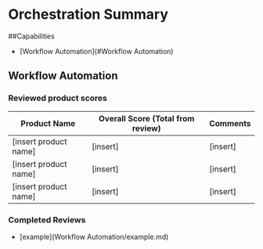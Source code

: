 # Orchestration Summary

##Capabilities
* [Workflow Automation](#Workflow Automation)


Workflow Automation
-------------
### Reviewed product scores

| Product Name | Overall Score (Total from review) | Comments |
|------|-----------------|-------|
|[insert product name]|[insert]|[insert]|
|[insert product name]|[insert]|[insert]|
|[insert product name]|[insert]|[insert]|

### Completed Reviews
* [example](Workflow Automation/example.md)